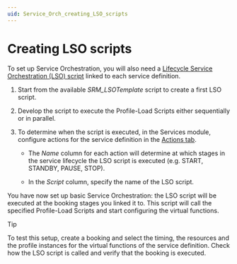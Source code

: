 ```yaml
---
uid: Service_Orch_creating_LSO_scripts
---
```


# Creating LSO scripts

To set up Service Orchestration, you will also need a [Lifecycle Service Orchestration (LSO) script](xref:srm_scripting#lifecycle-service-orchestration-lso-script) linked to each service definition.

1. Start from the available *SRM_LSOTemplate* script to create a first LSO script.

1. Develop the script to execute the Profile-Load Scripts either sequentially or in parallel.

1. To determine when the script is executed, in the Services module, configure actions for the service definition in the [Actions tab](xref:SRM_Services_definitions#actions-tab).

   - The *Name* column for each action will determine at which stages in the service lifecycle the LSO script is executed (e.g. START, STANDBY, PAUSE, STOP).

   - In the *Script* column, specify the name of the LSO script.

You have now set up basic Service Orchestration: the LSO script will be executed at the booking stages you linked it to. This script will call the specified Profile-Load Scripts and start configuring the virtual functions.

> [!TIP]
> To test this setup, create a booking and select the timing, the resources and the profile instances for the virtual functions of the service definition. Check how the LSO script is called and verify that the booking is executed.
